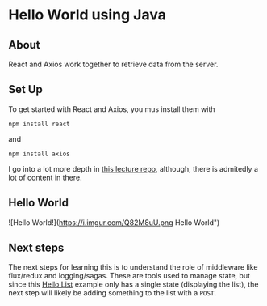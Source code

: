 # Hello World using Java

## About
React and Axios work together to retrieve data from the server.

## Set Up
To get started with React and Axios, you mus install them with 

`npm install react`

and 

`npm install axios`

I go into a lot more depth in [this lecture repo](https://github.com/PrimeAcademy/betelgeuse-introduction-to-react), although, there is admitedly a lot of content in there.

## Hello World

![Hello World!](https://i.imgur.com/Q82M8uU.png Hello World")

## Next steps

The next steps for learning this is to understand the role of middleware like flux/redux and logging/sagas. These are tools used to manage state, but since this [Hello List](https://github.com/LukeSchlangen/simplified-react-axios) example only has a single state (displaying the list), the next step will likely be adding something to the list with a `POST`.
